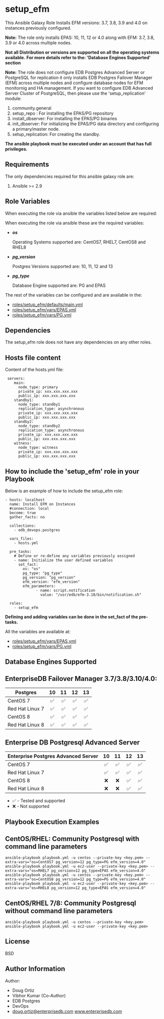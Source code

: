 setup_efm
=========

This Ansible Galaxy Role Installs EFM versions: 3.7, 3.8, 3.9 and 4.0 on instances previously configured.

**Note:**
The role only installs EPAS: 10, 11, 12 or 4.0 along with EFM: 3.7, 3.8, 3.9 or 4.0 across multiple nodes.

**Not all Distribution or versions are supported on all the operating systems available.**
**For more details refer to the: 'Database Engines Supported' section**

**Note:**
The role does not configure EDB Postgres Advanced Server or PostgreSQL for replication it only installs EDB Postgres Failover Manager (EFM) across multiple nodes and configure database nodes for EFM monitornig and HA management.
If you want to configure EDB Advanced Server Cluster of PostgreSQL, then please use the 'setup_replication' module:
1. community.general 
2. setup_repo : For installing the EPAS/PG repository
3. install_dbserver: For installing the EPAS/PG binaries
4. init_dbserver: For initializing the EPAS/PG data directory and configuring a primary/master node.
5. setup_replication: For creating the standby.

**The ansible playbook must be executed under an account that has full privileges.**

Requirements
------------

The only dependencies required for this ansible galaxy role are:

1. Ansible >= 2.9

Role Variables
--------------

When executing the role via ansible the variables listed below are required:

When executing the role via ansible these are the required variables:

* <strong> <em> os </em> </strong>

  Operating Systems supported are: CentOS7, RHEL7, CentOS8 and RHEL8

* <strong> <em> pg_version </em> </strong>

  Postgres Versions supported are: 10, 11, 12 and 13

* <strong> <em> pg_type </em> </strong>

  Database Engine supported are: PG and EPAS


The rest of the variables can be configured and are available in the:
* [roles/setup_efm/defaults/main.yml](./defaults/main.yml) 
* [roles/setup_efm/vars/EPAS.yml](./vars/EPAS.yml) 
* [roles/setup_efm/vars/PG.yml](./vars/PG.yml) 

Dependencies
------------

The setup_efm role does not have any dependencies on any other roles.

Hosts file content
----------------

Content of the hosts.yml file:    

     servers:
        main:
          node_type: primary
          private_ip: xxx.xxx.xxx.xxx
          public_ip: xxx.xxx.xxx.xxx
        standby1:
          node_type: standby1
          replication_type: asynchronous
          private_ip: xxx.xxx.xxx.xxx
          public_ip: xxx.xxx.xxx.xxx
        standby2:
          node_type: standby2
          replication_type: asynchronous
          private_ip: xxx.xxx.xxx.xxx
          public_ip: xxx.xxx.xxx.xxx
        witness:
          node_type: witness
          private_ip: xxx.xxx.xxx.xxx
          public_ip: xxx.xxx.xxx.xxx



How to include the 'setup_efm' role in your Playbook
----------------

Below is an example of how to include the setup_efm role:



    - hosts: localhost
      name: Install EFM on Instances
      #connection: local
      become: true
      gather_facts: no

      collections:
        - edb_devops.postgres
    
      vars_files:
        - hosts.yml
  
      pre_tasks:
        # Define or re-define any variables previously assigned
        - name: Initialize the user defined variables
          set_fact:
            os: "os"
            pg_type: "pg_type"
            pg_version: "pg_version"
            efm_version: "efm_version"
            efm_parameters:
                  - name: script.notification
                    value: "/usr/edb/efm-3.10/bin/notification.sh"
                  
      roles:
        - setup_efm


**Defining and adding variables can be done in the set_fact of the pre-tasks.**

All the variables are available at:
- [roles/setup_efm/vars/EPAS.yml](./vars/EPAS.yml) 
- [roles/setup_efm/vars/PG.yml](./vars/PG.yml) 


Database Engines Supported
----------------

EnterpriseDB Failover Manager 3.7/3.8/3.10/4.0:
----------------

| Postgres | 10 | 11 | 12 | 13 |
| ------------------------- |:--:|:--:|:--:|:--:|
| CentOS 7 | :white_check_mark:| :white_check_mark:| :white_check_mark:|:white_check_mark:|
| Red Hat Linux 7 | :white_check_mark:| :white_check_mark:| :white_check_mark:|:white_check_mark:|
| CentOS 8 | :white_check_mark:| :white_check_mark:| :white_check_mark:|:white_check_mark:|
| Red Hat Linux 8 | :white_check_mark:| :white_check_mark:| :white_check_mark:|:white_check_mark:|

Enterprise DB Postgresql Advanced Server
----------------

| Enterprise Postgres Advanced Server | 10 | 11 | 12 | 13 |
| ------------------------- |:--:|:--:|:--:|:--:|
| CentOS 7 | :white_check_mark:| :white_check_mark:| :white_check_mark:|:white_check_mark:|
| Red Hat Linux 7 | :white_check_mark:| :white_check_mark:| :white_check_mark:|:white_check_mark:|
| CentOS 8 | :x:| :x:| :white_check_mark:|:white_check_mark:|
| Red Hat Linux 8 | :x:| :x:| :white_check_mark:|:white_check_mark:|

- :white_check_mark: - Tested and supported
- :x: - Not supported




Playbook Execution Examples
----------------

CentOS/RHEL: Community Postgresql with command line parameters
----------------


    ansible-playbook playbook.yml -u centos --private-key <key.pem> --extra-vars="os=CentOS7 pg_version=12 pg_type=PG efm_version=4.0"
    ansible-playbook playbook.yml -u ec2-user --private-key <key.pem> --extra-vars="os=RHEL7 pg_version=12 pg_type=EPAS efm_version=4.0"
    ansible-playbook playbook.yml -u centos --private-key <key.pem> --extra-vars="os=CentOS8 pg_version=12 pg_type=PG efm_version=4.0"
    ansible-playbook playbook.yml -u ec2-user --private-key <key.pem> --extra-vars="os=RHEL8 pg_version=12 pg_type=EPAS efm_version=4.0"


CentOS/RHEL 7/8: Community Postgresql without command line parameters
----------------

    ansible-playbook playbook.yml -u centos --private-key <key.pem>
    ansible-playbook playbook.yml -u ec2-user --private-key <key.pem>




License
-------

BSD

Author Information
------------------
Author: 
* Doug Ortiz
* Vibhor Kumar (Co-Author)
* EDB Postgres 
* DevOps 
* doug.ortiz@enterprisedb.com www.enterprisedb.com

